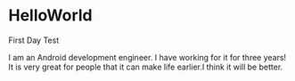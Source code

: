 # HelloWorld
First Day Test

I am an Android development engineer. I have working for it for three years! It is very great for people that it can make life earlier.I think it will be better.

